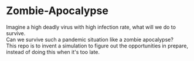 # Zombie-Apocalypse
Imagine a high deadly virus with high infection rate, what will we do to survive.<br>
Can we survive such a pandemic situation like a zombie apocalypse?<br>
This repo is to invent a simulation to figure out the opportunities in prepare, instead of doing this when it's too late.
